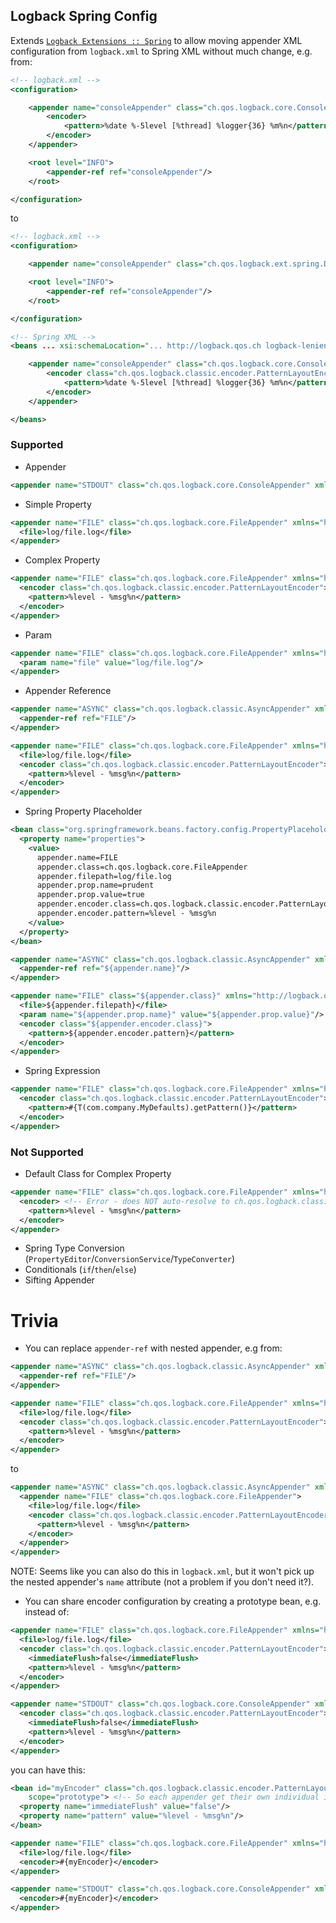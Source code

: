 Logback Spring Config
---------------------
Extends [`Logback Extensions :: Spring`](https://github.com/qos-ch/logback-extensions/wiki/Spring) to allow moving appender XML configuration from `logback.xml` to Spring XML without much change, e.g. from:

```xml
<!-- logback.xml -->
<configuration>

    <appender name="consoleAppender" class="ch.qos.logback.core.ConsoleAppender">
        <encoder>
            <pattern>%date %-5level [%thread] %logger{36} %m%n</pattern>
        </encoder>
    </appender>

    <root level="INFO">
        <appender-ref ref="consoleAppender"/>
    </root>

</configuration>
```

to

```xml
<!-- logback.xml -->
<configuration>

    <appender name="consoleAppender" class="ch.qos.logback.ext.spring.DelegatingLogbackAppender"/>

    <root level="INFO">
        <appender-ref ref="consoleAppender"/>
    </root>

</configuration>
```
```xml
<!-- Spring XML -->
<beans ... xsi:schemaLocation="... http://logback.qos.ch logback-lenient.xsd">

    <appender name="consoleAppender" class="ch.qos.logback.core.ConsoleAppender" xmlns="http://logback.qos.ch">
        <encoder class="ch.qos.logback.classic.encoder.PatternLayoutEncoder">
            <pattern>%date %-5level [%thread] %logger{36} %m%n</pattern>
        </encoder>
    </appender>

</beans>
```

### Supported
- Appender
```xml
<appender name="STDOUT" class="ch.qos.logback.core.ConsoleAppender" xmlns="http://logback.qos.ch"/>
```
- Simple Property
```xml
<appender name="FILE" class="ch.qos.logback.core.FileAppender" xmlns="http://logback.qos.ch">
  <file>log/file.log</file>
</appender>
```
- Complex Property
```xml
<appender name="FILE" class="ch.qos.logback.core.FileAppender" xmlns="http://logback.qos.ch">
  <encoder class="ch.qos.logback.classic.encoder.PatternLayoutEncoder">
    <pattern>%level - %msg%n</pattern>
  </encoder>
</appender>
```
- Param
```xml
<appender name="FILE" class="ch.qos.logback.core.FileAppender" xmlns="http://logback.qos.ch">
  <param name="file" value="log/file.log"/>
</appender>
```
- Appender Reference
```xml
<appender name="ASYNC" class="ch.qos.logback.classic.AsyncAppender" xmlns="http://logback.qos.ch">
  <appender-ref ref="FILE"/>
</appender>

<appender name="FILE" class="ch.qos.logback.core.FileAppender" xmlns="http://logback.qos.ch">
  <file>log/file.log</file>
  <encoder class="ch.qos.logback.classic.encoder.PatternLayoutEncoder">
    <pattern>%level - %msg%n</pattern>
  </encoder>
</appender>
```
- Spring Property Placeholder
```xml
<bean class="org.springframework.beans.factory.config.PropertyPlaceholderConfigurer">
  <property name="properties">
    <value>
      appender.name=FILE
      appender.class=ch.qos.logback.core.FileAppender
      appender.filepath=log/file.log
      appender.prop.name=prudent
      appender.prop.value=true
      appender.encoder.class=ch.qos.logback.classic.encoder.PatternLayoutEncoder
      appender.encoder.pattern=%level - %msg%n
    </value>
  </property>
</bean>

<appender name="ASYNC" class="ch.qos.logback.classic.AsyncAppender" xmlns="http://logback.qos.ch">
  <appender-ref ref="${appender.name}"/>
</appender>

<appender name="FILE" class="${appender.class}" xmlns="http://logback.qos.ch">
  <file>${appender.filepath}</file>
  <param name="${appender.prop.name}" value="${appender.prop.value}"/>
  <encoder class="${appender.encoder.class}">
    <pattern>${appender.encoder.pattern}</pattern>
  </encoder>
</appender>
```
- Spring Expression
```xml
<appender name="FILE" class="ch.qos.logback.core.FileAppender" xmlns="http://logback.qos.ch">
  <encoder class="ch.qos.logback.classic.encoder.PatternLayoutEncoder">
    <pattern>#{T(com.company.MyDefaults).getPattern()}</pattern>
  </encoder>
</appender>
```

### Not Supported
- Default Class for Complex Property
```xml
<appender name="FILE" class="ch.qos.logback.core.FileAppender" xmlns="http://logback.qos.ch">
  <encoder> <!-- Error - does NOT auto-resolve to ch.qos.logback.classic.encoder.PatternLayoutEncoder -->
    <pattern>%level - %msg%n</pattern>
  </encoder>
</appender>
```
- Spring Type Conversion (`PropertyEditor`/`ConversionService`/`TypeConverter`)
- Conditionals (`if`/`then`/`else`)
- Sifting Appender

Trivia
======
- You can replace `appender-ref` with nested appender, e.g from:
```xml
<appender name="ASYNC" class="ch.qos.logback.classic.AsyncAppender" xmlns="http://logback.qos.ch">
  <appender-ref ref="FILE"/>
</appender>

<appender name="FILE" class="ch.qos.logback.core.FileAppender" xmlns="http://logback.qos.ch">
  <file>log/file.log</file>
  <encoder class="ch.qos.logback.classic.encoder.PatternLayoutEncoder">
    <pattern>%level - %msg%n</pattern>
  </encoder>
</appender>
```
to
```xml
<appender name="ASYNC" class="ch.qos.logback.classic.AsyncAppender" xmlns="http://logback.qos.ch">
  <appender name="FILE" class="ch.qos.logback.core.FileAppender">
    <file>log/file.log</file>
    <encoder class="ch.qos.logback.classic.encoder.PatternLayoutEncoder">
      <pattern>%level - %msg%n</pattern>
    </encoder>
  </appender>
</appender>
```
NOTE: Seems like you can also do this in `logback.xml`, but it won't pick up the nested appender's `name` attribute (not a problem if you don't need it?).
- You can share encoder configuration by creating a prototype bean, e.g. instead of:
```xml
<appender name="FILE" class="ch.qos.logback.core.FileAppender" xmlns="http://logback.qos.ch">
  <file>log/file.log</file>
  <encoder class="ch.qos.logback.classic.encoder.PatternLayoutEncoder">
    <immediateFlush>false</immediateFlush>
    <pattern>%level - %msg%n</pattern>
  </encoder>
</appender>

<appender name="STDOUT" class="ch.qos.logback.core.ConsoleAppender" xmlns="http://logback.qos.ch">
  <encoder class="ch.qos.logback.classic.encoder.PatternLayoutEncoder">
    <immediateFlush>false</immediateFlush>
    <pattern>%level - %msg%n</pattern>
  </encoder>
</appender>
```
you can have this:
```xml
<bean id="myEncoder" class="ch.qos.logback.classic.encoder.PatternLayoutEncoder"
    scope="prototype"> <!-- So each appender get their own individual instance -->
  <property name="immediateFlush" value="false"/>
  <property name="pattern" value="%level - %msg%n"/>
</bean>

<appender name="FILE" class="ch.qos.logback.core.FileAppender" xmlns="http://logback.qos.ch">
  <file>log/file.log</file>
  <encoder>#{myEncoder}</encoder>
</appender>

<appender name="STDOUT" class="ch.qos.logback.core.ConsoleAppender" xmlns="http://logback.qos.ch">
  <encoder>#{myEncoder}</encoder>
</appender>
```
